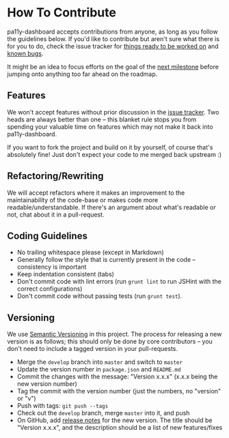 
How To Contribute
=================

pa11y-dashboard accepts contributions from anyone, as long as you follow the guidelines below. If you'd like to contribute but aren't sure what there is for you to do, check the issue tracker for [things ready to be worked on][ready] and [known bugs][bugs].

It might be an idea to focus efforts on the goal of the [next milestone][milestones] before jumping onto anything too far ahead on the roadmap.


Features
--------

We won't accept features without prior discussion in the [issue tracker][issues]. Two heads are always better than one – this blanket rule stops you from spending your valuable time on features which may not make it back into pa11y-dashboard.

If you want to fork the project and build on it by yourself, of course that's absolutely fine! Just don't expect your code to me merged back upstream :)


Refactoring/Rewriting
---------------------

We will accept refactors where it makes an improvement to the maintainability of the code-base or makes code more readable/understandable. If there's an argument about what's readable or not, chat about it in a pull-request.


Coding Guidelines
-----------------

* No trailing whitespace please (except in Markdown)
* Generally follow the style that is currently present in the code – consistency is important
* Keep indentation consistent (tabs)
* Don't commit code with lint errors (run `grunt lint` to run JSHint with the correct configurations)
* Don't commit code without passing tests (run `grunt test`).


Versioning
----------

We use [Semantic Versioning][semver] in this project. The process for releasing a new version is as follows; this should only be done by core contributors – you don't need to include a tagged version in your pull-requests.

* Merge the `develop` branch into `master` and switch to `master`
* Update the version number in `package.json` and `README.md`
* Commit the changes with the message: "Version x.x.x" (x.x.x being the new version number)
* Tag the commit with the version number (just the numbers, no "version" or "v")
* Push with tags: `git push --tags`
* Check out the `develop` branch, merge `master` into it, and push
* On GitHub, add [release notes][release-notes] for the new version. The title should be "Version x.x.x", and the description should be a list of new features/fixes


[bugs]: https://github.com/nature/pa11y-dashboard/issues?labels=bug&state=open
[ready]: https://github.com/nature/pa11y-dashboard/issues?labels=ready&state=open
[issues]: https://github.com/nature/pa11y-dashboard/issues
[milestones]: https://github.com/nature/pa11y-dashboard/issues/milestones
[release-notes]: https://github.com/nature/pa11y-dashboard/releases
[semver]: http://semver.org/
